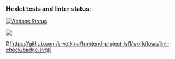 ### Hexlet tests and linter status:
[![Actions Status](https://github.com/k-vetkina/frontend-project-lvl1/workflows/hexlet-check/badge.svg)](https://github.com/k-vetkina/frontend-project-lvl1/actions)

<a href="https://codeclimate.com/github/codeclimate/codeclimate/maintainability"><img src="https://api.codeclimate.com/v1/badges/a99a88d28ad37a79dbf6/maintainability" /></a>

[!(https://github.com/k-vetkina/frontend-project-lvl1/workflows/lint-check/badge.svg)]
